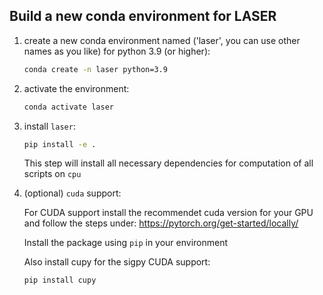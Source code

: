 ## Build a new conda environment for LASER

1. create a new conda environment named ('laser', you can use other names as you like) for python 3.9 (or higher):

    ```bash
    conda create -n laser python=3.9
    ```

2. activate the environment:

    ```bash
    conda activate laser
    ```

3. install `laser`:
    ```bash
    pip install -e .
    ```

    This step will install all necessary dependencies for computation of all scripts on ```cpu```

4. (optional) ```cuda``` support:
    
    For CUDA support install the recommendet cuda version for your GPU and follow the steps under: https://pytorch.org/get-started/locally/

    Install the package using ```pip``` in your environment

    Also install cupy for the sigpy CUDA support:

    ```bash
    pip install cupy
    ```